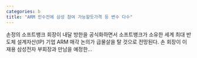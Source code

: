 ```yaml
---
categories: b
title: "ARM 인수전에 삼성 참여 가능할듯가격 등 변수 다수"
---
```

손정의 소프트뱅크 회장이 내달 방한을 공식화하면서 소프트뱅크가 소유한 세계 최대 반도체 설계자산(IP) 기업 ARM 매각 논의가 급물살을 탈 것으로 전망된다. 손 회장이 이재용 삼성전자 부회장과 만남을 예정한...